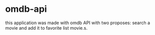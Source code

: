 # omdb-api
this application was made with omdb API with two proposes: search a movie and add it to favorite list movie.s.
